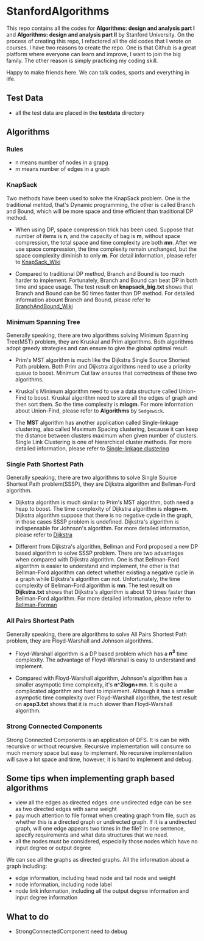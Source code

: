 # StanfordAlgorithms
This repo contains all the codes for **Algorithms: design and analysis part I** and **Algorithms: design and analysis part II** by Stanford University. On the process of creating this repo, I refactored all the old codes that I wrote on courses. I have two reasons to create the repo. One is that Github is a great platform where everyone can learn and improve, I want to join the big family. The other reason is simply practicing my coding skill.

Happy to make friends here. We can talk codes, sports and everything in life.

## Test Data
- all the test data are placed in the **testdata** directory

## Algorithms
### Rules
- n means number of nodes in a grapg
- m means number of edges in a graph

### KnapSack

Two methods have been used to solve the KnapSack problem. One is the traditional mehtod, that's Dynamic programming, the other is called Branch and Bound, which will be more space and time efficient than traditional DP method.

- When using DP, space compression trick has been used. Suppose that number of items is **n**, and the capacity of bag is **m**, without space compression, the total space and time complexity are both **mn**. After we use space compression, the time complexity remain unchanged, but the space complexity diminish to only **m**. For detail information, please refer to [KnapSack_Wiki](https://en.wikipedia.org/wiki/Knapsack_problem)

- Compared to traditional DP method, Branch and Bound is too much harder to implement. Fortunately, Branch and Bound can beat DP in both time and space usage. The test result on **knapsack_big.txt** shows that Branch and Bound can be 50 times faster than DP method. For detailed information abount Branch and Bound, please refer to [BranchAndBound_Wiki](https://en.wikipedia.org/wiki/Branch_and_bound)

### Minimum Spanning Tree 

Generally speaking, there are two algorithms solving Minimum Spanning Tree(MST) problem, they are Kruskal and Prim algorithms. Both algorithms adopt greedy strategies and can ensure to give the global optimal result.

- Prim's MST algorithm is much like the Dijkstra Single Source Shortest Path problem. Both Prim and Dijkstra algorithms need to use a priority queue to boost. Minimum Cut law ensures that correctness of these two algorithms.

- Kruskal's Minimum algorithm need to use a data structure called Union-Find to boost. Kruskal algorithm need to store all the edges of graph and then sort them. So the time complexity is **mlogm**. For more information about Union-Find, please refer to **Algorithms** by `Sedgewick`.

- The **MST** algorithm has another application called Single-linkage clustering, also called Maximum Spacing clustering, because it can keep the distance between clusters maximum when given number of clusters. Single Link Clustering is one of hierarchical cluster methods. For more detailed information, please refer to [Single-linkage clustering](https://en.wikipedia.org/wiki/Single-linkage_clustering)

### Single Path Shortest Path
Generally speaking, there are two algorithms to solve Single Source Shortest Path problem(SSSP), they are Dijkstra algorithm and Bellman-Ford algorithm.

- Dijkstra algorithm is much similar to Prim's MST algorithm, both need a heap to boost. The time complexity of Dijkstra algorithm is **nlogn+m**. Dijkstra algorithm suppose that there is no negative cycle in the graph, in those cases SSSP problem is undefined. Dijkstra's algorithm is indispensable for Johnson's algorithm. For more detailed information, please refer to [Dijkstra](https://en.wikipedia.org/wiki/Dijkstra%27s_algorithm)

- Different from Dijkstra's algorithm, Bellman and Ford proposed a new DP based algorithm to solve SSSP problem. There are two advantages when compared with Dijkstra algorithm. One is that Bellman-Ford algorithm is easier to understand and implement, the other is that Bellman-Ford algorithm can detect whether existing a negative cycle in a graph while Dijkstra's algorithm can not. Unfortunately, the time complexity of Bellman-Ford algorithm is **mn**. The test result on **Dijkstra.txt** shows that Dijkstra's algorithm is about 10 times faster than Bellman-Ford algorithm. For more detailed information, please refer to [Bellman-Forman](https://en.wikipedia.org/wiki/Bellman%E2%80%93Ford_algorithm)

### All Pairs Shortest Path 
Generally speaking, there are algorithms to solve All Pairs Shortest Path problem, they are Floyd-Warshall and Johnson algorithms.

- Floyd-Warshall algorithm is a DP based problem which has a **$n^3$** time complexity. The advantage of Floyd-Warshall is easy to understand and implement.

- Compared with Floyd-Warshall algorithm, Johnson's algorithm has a smaller asympotic time complexity, it's **n^2logn+mn**. It is quite a complicated algorithm and hard to implement. Although it has a smaller asympotic time complexity over Floyd-Warshall algorithm, the test result on **apsp3.txt** shows that it is much slower than Floyd-Warshall algorithm.

### Strong Connected Components
Strong Connected Components is an application of DFS. It is can be with recursive or without recursive. Recursive implementation will consume so much memory space but easy to implement. No recursive implementation will save a lot space and time, however, it is hard to implement and debug.

## Some tips when implementing graph based algorithms
- view all the edges as directed edges. one undirected edge can be see as two directed edges with same weight
- pay much attention to file format when creating graph from file, such as whether this is a directed graph or undirected graph. If it is a undirected graph, will one edge appears two times in the file? In one sentence, specify requirements and what data structures that we need.
- all the nodes must be considered, especially those nodes which have no input degree or output degree

We can see all the graphs as directed graphs. All the information about a graph including:
- edge information, including head node and tail node and weight
- node information, including node label
- node link information, including all the output degree information and input degree information


## What to do 
- StrongConnectedComponent need to debug
